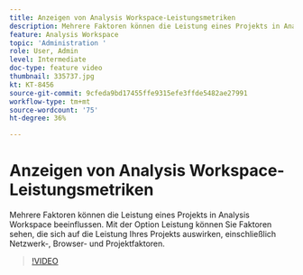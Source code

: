 ```yaml
---
title: Anzeigen von Analysis Workspace-Leistungsmetriken
description: Mehrere Faktoren können die Leistung eines Projekts in Analysis Workspace beeinflussen. Mit der Option Leistung können Sie Faktoren sehen, die sich auf die Leistung Ihres Projekts auswirken, einschließlich Netzwerk-, Browser- und Projektfaktoren.
feature: Analysis Workspace
topic: 'Administration '
role: User, Admin
level: Intermediate
doc-type: feature video
thumbnail: 335737.jpg
kt: KT-8456
source-git-commit: 9cfeda9bd17455ffe9315efe3ffde5482ae27991
workflow-type: tm+mt
source-wordcount: '75'
ht-degree: 36%

---
```



# Anzeigen von Analysis Workspace-Leistungsmetriken

Mehrere Faktoren können die Leistung eines Projekts in Analysis Workspace beeinflussen. Mit der Option Leistung können Sie Faktoren sehen, die sich auf die Leistung Ihres Projekts auswirken, einschließlich Netzwerk-, Browser- und Projektfaktoren.


>[!VIDEO](https://video.tv.adobe.com/v/335737/?quality=12&learn=on)